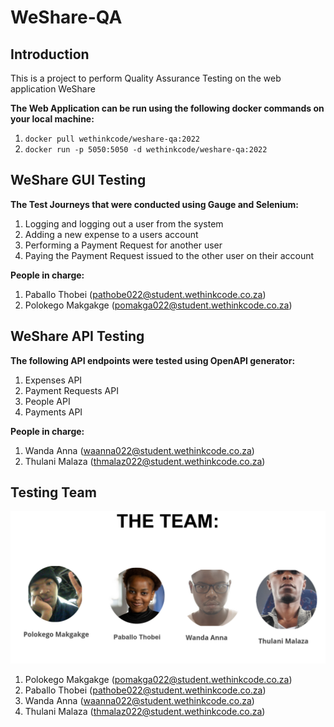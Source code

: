 # WeShare-QA



## Introduction

This is a project to perform Quality Assurance Testing on the web application WeShare

**The Web Application can be run using the following docker commands on your local machine:**
1. `docker pull wethinkcode/weshare-qa:2022`
2. `docker run -p 5050:5050 -d wethinkcode/weshare-qa:2022`

## WeShare GUI Testing

**The Test Journeys that were conducted using Gauge and Selenium:**

1. Logging and logging out a user from the system
2. Adding a new expense to a users account
3. Performing a Payment Request for another user
4. Paying the Payment Request issued to the other user on their account

**People in charge:**

1. Paballo Thobei (pathobe022@student.wethinkcode.co.za)
2. Polokego Makgakge (pomakga022@student.wethinkcode.co.za)
## WeShare API Testing

**The following API endpoints were tested using OpenAPI generator:**

1. Expenses API
2. Payment Requests API
3. People API
4. Payments API

**People in charge:**
1. Wanda Anna (waanna022@student.wethinkcode.co.za)
2. Thulani Malaza (thmalaz022@student.wethinkcode.co.za)

## Testing Team

![Alt Text](doc/qa.png)
1. Polokego Makgakge (pomakga022@student.wethinkcode.co.za)
2. Paballo Thobei (pathobe022@student.wethinkcode.co.za)
3. Wanda Anna (waanna022@student.wethinkcode.co.za)
4. Thulani Malaza (thmalaz022@student.wethinkcode.co.za)
